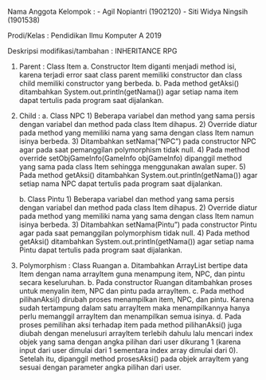Nama Anggota Kelompok : - Agil Nopiantri (1902120)
                        - Siti Widya Ningsih (1901538)

Prodi/Kelas           : Pendidikan Ilmu Komputer A 2019

Deskripsi modifikasi/tambahan :
INHERITANCE RPG
1.	Parent : Class Item
    a.	Constructor Item diganti menjadi method isi, karena terjadi error saat class parent memiliki constructor dan class child memiliki constructor yang berbeda.
    b.	Pada method getAksi() ditambahkan System.out.println(getNama()) agar setiap nama item dapat tertulis pada program saat dijalankan.

2.	Child : 
    a.	Class NPC
        1)	Beberapa variabel dan method yang sama persis dengan variabel dan method pada class Item dihapus.
        2)	Override diatur pada method yang memiliki nama yang sama dengan class Item namun isinya berbeda.
        3)	Ditambahkan setNama(“NPC”) pada constructor NPC agar pada saat pemanggilan polymorphism tidak null.
        4)	Pada method override setObjGameInfo(GameInfo objGameInfo) dipanggil method yang sama pada class Item sehingga menggunakan awalan super.
        5)	Pada method getAksi() ditambahkan System.out.println(getNama()) agar setiap nama NPC dapat tertulis pada program saat dijalankan.

     b.	Class Pintu
        1)	Beberapa variabel dan method yang sama persis dengan variabel dan method pada class Item dihapus.
        2)	Override diatur pada method yang memiliki nama yang sama dengan class Item namun isinya berbeda.
        3)	Ditambahkan setNama(Pintu”) pada constructor Pintu agar pada saat pemanggilan polymorphism tidak null.
        4)	Pada method getAksi() ditambahkan System.out.println(getNama()) agar setiap nama Pintu dapat tertulis pada program saat dijalankan.

3.	Polymorphism : Class Ruangan
    a.	Ditambahkan ArrayList bertipe data Item dengan nama arrayItem guna menampung item, NPC, dan pintu secara keseluruhan.
    b.	Pada constructor Ruangan ditambahkan proses untuk menyalin item, NPC dan pintu pada arrayItem.
    c.	Pada method pilihanAksi() dirubah proses menampilkan item, NPC, dan pintu. Karena sudah tertampung dalam satu arrayItem maka menampilkannya hanya perlu memanggil arrayItem
        dan menampilkan semua isinya.
    d.	Pada proses pemilihan aksi terhadap item pada method pilihanAksi() juga diubah dengan menelusuri arrayItem terlebih dahulu lalu mencari index objek yang sama dengan angka
        pilihan dari user dikurang 1 (karena input dari user dimulai dari 1 sementara index array dimulai dari 0). Setelah itu, dipanggil method prosesAksi() pada objek arrayItem
        yang sesuai dengan parameter angka pilihan dari user.

